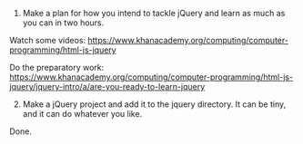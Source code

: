 1. Make a plan for how you intend to tackle jQuery and learn as much as you can in two hours.

Watch some videos:
https://www.khanacademy.org/computing/computer-programming/html-js-jquery

Do the preparatory work:
https://www.khanacademy.org/computing/computer-programming/html-js-jquery/jquery-intro/a/are-you-ready-to-learn-jquery

2. Make a jQuery project and add it to the jquery directory. It can be tiny, and it can do whatever you like.

Done. 